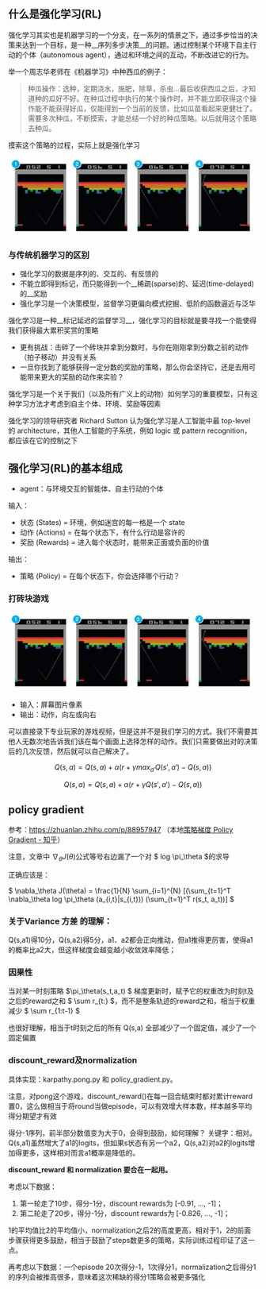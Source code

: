 ## 什么是强化学习(RL)

强化学习其实也是机器学习的一个分支，在一系列的情景之下，通过多步恰当的决策来达到一个目标，是一种__序列多步决策__的问题。通过控制某个环境下自主行动的个体（autonomous agent），通过和环境之间的互动，不断改进它的行为。

举一个周志华老师在《机器学习》中种西瓜的例子：

>种瓜操作：选种，定期浇水，施肥，除草，杀虫...最后收获西瓜之后，才知道种的瓜好不好。在种瓜过程中执行的某个操作时，并不能立即获得这个操作能不能获得好瓜，仅能得到一个当前的反馈，比如瓜苗看起来更健壮了。需要多次种瓜，不断摸索，才能总结一个好的种瓜策略。以后就用这个策略去种瓜。

摸索这个策略的过程，实际上就是强化学习

<!--img src="img/吃豆人.gif" /-->
<img src="img/breakout.jpg" />


### 与传统机器学习的区别

- 强化学习的数据是序列的、交互的、有反馈的
- 不能立即得到标记，而只能得到一个__稀疏(sparse)的、延迟(time-delayed)的__奖励
- 强化学习是一个决策模型，监督学习更偏向模式挖掘、低阶的函数逼近与泛华

强化学习是一种__标记延迟的监督学习__，强化学习的目标就是要寻找一个能使得我们获得最大累积奖赏的策略

- 更有挑战：击碎了一个砖块并拿到分数时，与你在刚刚拿到分数之前的动作（拍子移动）并没有关系
- 一旦你找到了能够获得一定分数的奖励的策略，那么你会坚持它，还是去用可能带来更大的奖励的动作来实验？

强化学习是一个关于我们（以及所有广义上的动物）如何学习的重要模型，只有这种学习方法才考虑到自主个体、环境、奖励等因素

强化学习的领导研究者 Richard Sutton 认为强化学习是人工智能中最 top-level 的 architecture，其他人工智能的子系统，例如 logic 或 pattern recognition，都应该在它的控制之下

## 强化学习(RL)的基本组成

- agent：与环境交互的智能体、自主行动的个体

输入：

- 状态 (States) = 环境，例如迷宫的每一格是一个 state
- 动作 (Actions) = 在每个状态下，有什么行动是容许的
- 奖励 (Rewards) = 进入每个状态时，能带来正面或负面的价值

输出：

- 策略 (Policy) = 在每个状态下，你会选择哪个行动？

### 打砖块游戏

<img src="img/breakout.jpg" />

- 输入：屏幕图片像素
- 输出：动作，向左或向右


可以直接录下专业玩家的游戏视频，但是这并不是我们学习的方式。我们不需要其他人无数次地告诉我们该在每个画面上选择怎样的动作。我们只需要做出对的决策后的几次反馈，然后就可以自己解决了。




$$
Q(s,a)=Q(s,a)+\alpha(r + \gamma max_{a'} Q(s',a') - Q(s,a))
$$

$$
Q(s,a)=Q(s,a)+\alpha(r + \gamma Q(s',a') - Q(s,a))
$$

## policy gradient

参考：https://zhuanlan.zhihu.com/p/88957947 （本地[策略梯度 Policy Gradient - 知乎](<../神经网络/RL/策略梯度 Policy Gradient - 知乎.html>)）

注意，文章中 $\nabla_\theta J(\theta)$公式等号右边漏了一个对 $ log \pi_\theta $的求导

正确应该是：

$
\nabla_\theta J(\theta) = \frac{1}{N} \sum_{i=1}^{N} [(\sum_{t=1}^T \nabla_\theta log \pi_\theta (a_{i,t}|s_{i,t})) (\sum_{t=1}^T r(s_t, a_t))]
$


### 关于Variance 方差 的理解：
Q(s,a1)得10分，Q(s,a2)得5分，a1、a2都会正向推动，但a1推得更厉害，使得a1的概率比a2大，但这样梯度会越变越小收敛效率降低；

### 因果性
当对某一时刻策略 $\pi_\theta(s_t,a_t) $ 梯度更新时，赋予它的权重改为时刻t及之后的reward之和 $ \sum r_{t:} $，而不是整条轨迹的reward之和，相当于权重减少 $ \sum r_{1:t-1} $

也很好理解，相当于t时刻之后的所有 Q(s,a) 全部减少了一个固定值，减少了一个固定偏置

### discount_reward及normalization
具体实现：karpathy.pong.py 和 policy_gradient.py。

注意，对pong这个游戏，discount_reward()在每一回合结束时都对累计reward置0，这么做相当于将round当做episode，可以有效增大样本数，样本越多平均得分期望才有效

得分-1序列，前半部分数值变为大于0，会得到鼓励，如何理解？
关键字：相对。Q(s,a1)虽然增大了a1的logits，但如果s状态有另一个a2，Q(s,a2)对a2的logits增加得更多，这样相对而言a1概率是降低的。


__discount_reward 和 normalization 要合在一起用。__

考虑以下数据：

1. 第一轮走了10步，得分-1分，discount rewards为 [-0.91, ..., -1]；
2. 第二轮走了20步，得分-1分，discount rewards为 [-0.826, ..., -1]；

1的平均值比2的平均值小，normalization之后2的高度更高，相对于1，2的前面步骤获得更多鼓励，相当于鼓励了steps数更多的策略，实际训练过程印证了这一点。

再考虑以下数据：一个episode 20次得分-1，1次得分1，normalization之后得分1的序列会被推高很多，意味着这次稀缺的得分1策略会被更多强化



